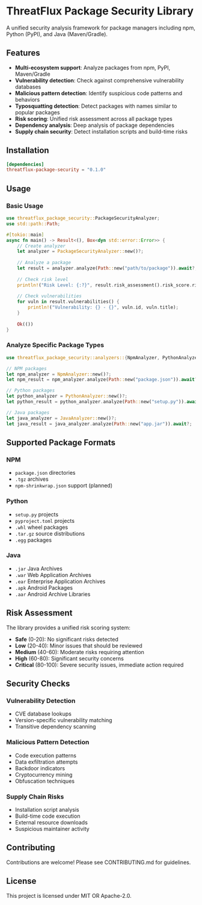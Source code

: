# ThreatFlux Package Security Library

A unified security analysis framework for package managers including npm, Python (PyPI), and Java (Maven/Gradle).

## Features

- **Multi-ecosystem support**: Analyze packages from npm, PyPI, Maven/Gradle
- **Vulnerability detection**: Check against comprehensive vulnerability databases
- **Malicious pattern detection**: Identify suspicious code patterns and behaviors
- **Typosquatting detection**: Detect packages with names similar to popular packages
- **Risk scoring**: Unified risk assessment across all package types
- **Dependency analysis**: Deep analysis of package dependencies
- **Supply chain security**: Detect installation scripts and build-time risks

## Installation

```toml
[dependencies]
threatflux-package-security = "0.1.0"
```

## Usage

### Basic Usage

```rust
use threatflux_package_security::PackageSecurityAnalyzer;
use std::path::Path;

#[tokio::main]
async fn main() -> Result<(), Box<dyn std::error::Error>> {
    // Create analyzer
    let analyzer = PackageSecurityAnalyzer::new()?;
    
    // Analyze a package
    let result = analyzer.analyze(Path::new("path/to/package")).await?;
    
    // Check risk level
    println!("Risk Level: {:?}", result.risk_assessment().risk_score.risk_level);
    
    // Check vulnerabilities
    for vuln in result.vulnerabilities() {
        println!("Vulnerability: {} - {}", vuln.id, vuln.title);
    }
    
    Ok(())
}
```

### Analyze Specific Package Types

```rust
use threatflux_package_security::analyzers::{NpmAnalyzer, PythonAnalyzer, JavaAnalyzer};

// NPM packages
let npm_analyzer = NpmAnalyzer::new()?;
let npm_result = npm_analyzer.analyze(Path::new("package.json")).await?;

// Python packages
let python_analyzer = PythonAnalyzer::new()?;
let python_result = python_analyzer.analyze(Path::new("setup.py")).await?;

// Java packages
let java_analyzer = JavaAnalyzer::new()?;
let java_result = java_analyzer.analyze(Path::new("app.jar")).await?;
```

## Supported Package Formats

### NPM
- `package.json` directories
- `.tgz` archives
- `npm-shrinkwrap.json` support (planned)

### Python
- `setup.py` projects
- `pyproject.toml` projects
- `.whl` wheel packages
- `.tar.gz` source distributions
- `.egg` packages

### Java
- `.jar` Java Archives
- `.war` Web Application Archives
- `.ear` Enterprise Application Archives
- `.apk` Android Packages
- `.aar` Android Archive Libraries

## Risk Assessment

The library provides a unified risk scoring system:

- **Safe** (0-20): No significant risks detected
- **Low** (20-40): Minor issues that should be reviewed
- **Medium** (40-60): Moderate risks requiring attention
- **High** (60-80): Significant security concerns
- **Critical** (80-100): Severe security issues, immediate action required

## Security Checks

### Vulnerability Detection
- CVE database lookups
- Version-specific vulnerability matching
- Transitive dependency scanning

### Malicious Pattern Detection
- Code execution patterns
- Data exfiltration attempts
- Backdoor indicators
- Cryptocurrency mining
- Obfuscation techniques

### Supply Chain Risks
- Installation script analysis
- Build-time code execution
- External resource downloads
- Suspicious maintainer activity

## Contributing

Contributions are welcome! Please see CONTRIBUTING.md for guidelines.

## License

This project is licensed under MIT OR Apache-2.0.